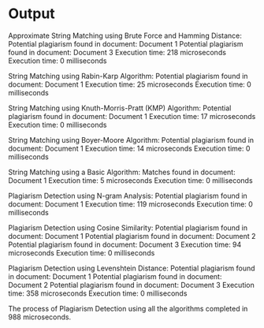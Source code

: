 # Output

Approximate String Matching using Brute Force and Hamming Distance:
Potential plagiarism found in document: Document 1
Potential plagiarism found in document: Document 3
Execution time: 218 microseconds
Execution time: 0 milliseconds

String Matching using Rabin-Karp Algorithm:
Potential plagiarism found in document: Document 1
Execution time: 25 microseconds
Execution time: 0 milliseconds

String Matching using Knuth-Morris-Pratt (KMP) Algorithm:
Potential plagiarism found in document: Document 1
Execution time: 17 microseconds
Execution time: 0 milliseconds

String Matching using Boyer-Moore Algorithm:
Potential plagiarism found in document: Document 1
Execution time: 14 microseconds
Execution time: 0 milliseconds

String Matching using a Basic Algorithm:
Matches found in document: Document 1
Execution time: 5 microseconds
Execution time: 0 milliseconds

Plagiarism Detection using N-gram Analysis:
Potential plagiarism found in document: Document 1
Execution time: 119 microseconds
Execution time: 0 milliseconds

Plagiarism Detection using Cosine Similarity:
Potential plagiarism found in document: Document 1
Potential plagiarism found in document: Document 2
Potential plagiarism found in document: Document 3
Execution time: 94 microseconds
Execution time: 0 milliseconds

Plagiarism Detection using Levenshtein Distance:
Potential plagiarism found in document: Document 1
Potential plagiarism found in document: Document 2
Potential plagiarism found in document: Document 3
Execution time: 358 microseconds
Execution time: 0 milliseconds

The process of Plagiarism Detection using all the algorithms completed in 988 microseconds.
